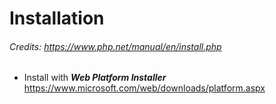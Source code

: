 # Installation
###### Credits: https://www.php.net/manual/en/install.php

- Install with ***Web Platform Installer*** https://www.microsoft.com/web/downloads/platform.aspx
